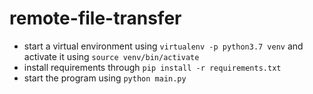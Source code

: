 # remote-file-transfer

- start a virtual environment using `virtualenv -p python3.7 venv` and activate it using `source venv/bin/activate`<br/>
- install requirements through `pip install -r requirements.txt`<br/>
- start the program using `python main.py`
